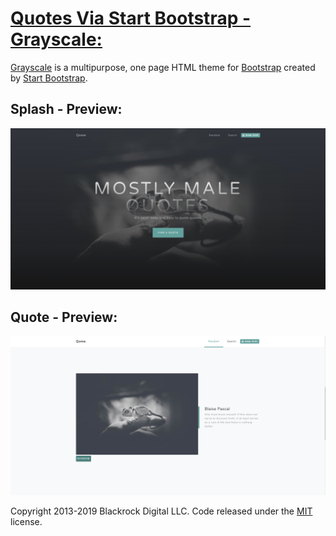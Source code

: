 # [Quotes Via Start Bootstrap - Grayscale:](https://startbootstrap.com/template-overviews/grayscale/)

[Grayscale](http://startbootstrap.com/template-overviews/grayscale/) is a multipurpose, one page HTML theme for [Bootstrap](http://getbootstrap.com/) created by [Start Bootstrap](http://startbootstrap.com/).

## Splash - Preview:

![Grayscale Preview](https://github.com/PdxCodeGuild/class_pangolin/blob/master/code/taylor/JavaScript_Labs/Lab_09/img/landing_page_preview.PNG)

## Quote - Preview:

![Grayscale Preview](https://github.com/PdxCodeGuild/class_pangolin/blob/master/code/taylor/JavaScript_Labs/Lab_09/img/random_quotes_preview.PNG)

Copyright 2013-2019 Blackrock Digital LLC. Code released under the [MIT](https://github.com/BlackrockDigital/startbootstrap-grayscale/blob/gh-pages/LICENSE) license.
